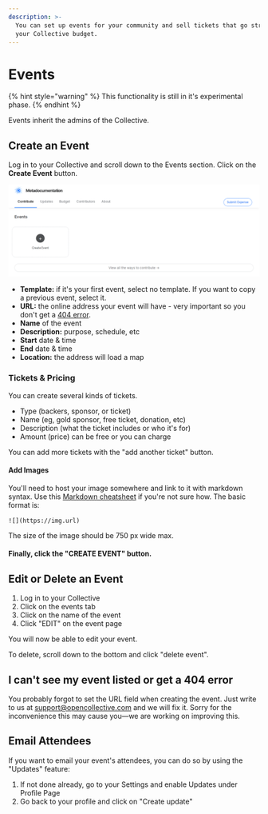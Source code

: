 ```yaml
---
description: >-
  You can set up events for your community and sell tickets that go straight to
  your Collective budget.
---
```


# Events

{% hint style="warning" %}
This functionality is still in it's experimental phase.
{% endhint %}

Events inherit the admins of the Collective.

## Create an Event

Log in to your Collective and scroll down to the Events section. Click on the **Create Event** button.

![](../.gitbook/assets/collectives_events_creating-a-event.png)

* **Template:** if it's your first event, select no template. If you want to copy a previous event, select it.
* **URL:** the online address your event will have - very important so you don't get a [404 error](events.md#i-cant-see-my-event-listed-or-get-a-404-error).
* **Name** of the event
* **Description:** purpose, schedule, etc
* **Start** date & time
* **End** date & time
* **Location:** the address will load a map

### Tickets & Pricing

You can create several kinds of tickets.

* Type \(backers, sponsor, or ticket\)
* Name \(eg, gold sponsor, free ticket, donation, etc\)
* Description \(what the ticket includes or who it's for\)
* Amount \(price\) can be free or you can charge

You can add more tickets with the "add another ticket" button.

#### Add Images

You'll need to host your image somewhere and link to it with markdown syntax. Use this [Markdown cheatsheet](https://github.com/adam-p/markdown-here/wiki/Markdown-Cheatsheet#images) if you're not sure how. The basic format is:

```text
![](https://img.url)
```

The size of the image should be 750 px wide max.

#### Finally, click the "CREATE EVENT" button.

## Edit or Delete an Event

1. Log in to your Collective
2. Click on the events tab
3. Click on the name of the event
4. Click "EDIT" on the event page

You will now be able to edit your event.

To delete, scroll down to the bottom and click "delete event".

## I can't see my event listed or get a 404 error

You probably forgot to set the URL field when creating the event. Just write to us at [support@opencollective.com](mailto:support@opencollective.com) and we will fix it. Sorry for the inconvenience this may cause you—we are working on improving this.

## Email Attendees

If you want to email your event's attendees, you can do so by using the "Updates" feature:

1. If not done already, go to your Settings and enable Updates under Profile Page
2. Go back to your profile and click on "Create update"

